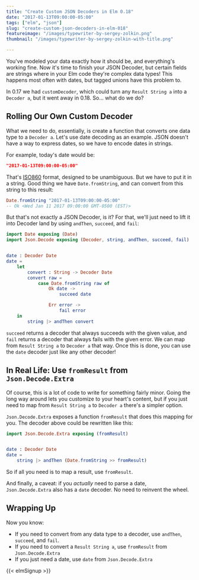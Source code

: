 ```yaml
---
title: "Create Custom JSON Decoders in Elm 0.18"
date: "2017-01-13T09:00:00-05:00"
tags: ["elm", "json"]
slug: "create-custom-json-decoders-in-elm-018"
featureimage: "/images/typewriter-by-sergey-zolkin.png"
thumbnail: "/images/typewriter-by-sergey-zolkin-with-title.png"

---
```


You've modeled your data exactly how it should be, and everything's working fine.
Now it's time to finish your JSON Decoder, but certain fields are strings where in your Elm code they're complex data types!
This happens most often with dates, but tagged unions have this problem to.

In 0.17 we had `customDecoder`, which could turn any `Result String a` into a `Decoder a`, but it went away in 0.18.
So… what do we do?

<!--more-->

## Rolling Our Own Custom Decoder

What we need to do, essentially, is create a function that converts one data type to a `Decoder a`.
Let's use date decoding as an example.
JSON doesn't have a way to express dates, so we have to encode dates in strings.

For example, today's date would be:

```json
"2017-01-13T09:00:00-05:00"
```

That's [ISO860](https://en.wikipedia.org/wiki/ISO_8601) format, designed to be unambiguous.
But we have to put it in a string.
Good thing we have `Date.fromString`, and can convert from this string to this result:

```elm
Date.fromString "2017-01-13T09:00:00-05:00"
-- Ok <Wed Jan 11 2017 09:00:00 GMT-0500 (EST)>
```

But that's not exactly a JSON Decoder, is it?
For that, we'll just need to lift it into Decoder land by using `andThen`, `succeed`, and `fail`:

```elm
import Date exposing (Date)
import Json.Decode exposing (Decoder, string, andThen, succeed, fail)


date : Decoder Date
date =
    let
        convert : String -> Decoder Date
        convert raw =
            case Date.fromString raw of
                Ok date ->
                    succeed date

                Err error ->
                    fail error
    in
        string |> andThen convert
```

`succeed` returns a decoder that always succeeds with the given value, and `fail` returns a decoder that always fails with the given error.
We can map from `Result String a` to `Decoder a` that way.
Once this is done, you can use the `date` decoder just like any other decoder!

## In Real Life: Use `fromResult` from `Json.Decode.Extra`

Of course, this is a lot of code to write for something fairly minor.
Going the long way around lets you customize to your heart's content, but if you just need to map from `Result String a` to `Decoder a` there's a simpler option.

`Json.Decode.Extra` exposes a function `fromResult` that does this mapping for you.
The decoder above could be rewritten like this:

```elm
import Json.Decode.Extra exposing (fromResult)


date : Decoder Date
date =
    string |> andThen (Date.fromString >> fromResult)
```

So if all you need is to map a result, use `fromResult`.

And finally, a caveat: if you *actually* need to parse a date, `Json.Decode.Extra` also has a `date` decoder.
No need to reinvent the wheel.

## Wrapping Up

Now you know:

- If you need to convert from any data type to a decoder, use `andThen`, `succeed`, and `fail`.
- If you need to convert a `Result String a`, use `fromResult` from `Json.Decode.Extra`
- If you just need a date, use `date` from `Json.Decode.Extra`

{{< elmSignup >}}
